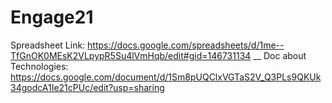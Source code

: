 # Engage21

Spreadsheet Link: https://docs.google.com/spreadsheets/d/1me--TfGnOK0MEsK2VLpypR5Su4lVmHqb/edit#gid=146731134 __
Doc about Technologies: https://docs.google.com/document/d/1Sm8pUQClxVGTaS2V_Q3PLs9QKUk34godcA1Ie21cPUc/edit?usp=sharing
